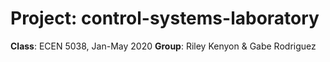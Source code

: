 # Project: control-systems-laboratory  

**Class**: ECEN 5038, Jan-May 2020 
**Group**: Riley Kenyon & Gabe Rodriguez


